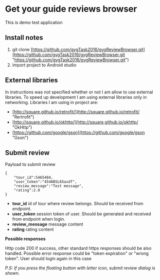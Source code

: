 # Get your guide reviews browser
This is demo test application

## **Install notes** ##

1. git clone [https://github.com/gygTask2016/gygReviewBrowser.git](https://github.com/gygTask2016/gygReviewBrowser.git "https://github.com/gygTask2016/gygReviewBrowser.git")
2. Import project to Android studio

## External libraries ##
In instructions was not specified whether or not I am allow to use external libraries.
To speed up development I am using external libraries only in networking.
Libraries I am using in project are:

- [http://square.github.io/retrofit/](http://square.github.io/retrofit/ "Rertrofit")
- [http://square.github.io/okhttp/](http://square.github.io/okhttp/ "OkHttp")
- [https://github.com/google/gson](https://github.com/google/gson "Gson")


## Submit review ##
Payload to submit review

    {   
		"tour_id":5465484,
        "user_token":"454ABSL65asdf",
        "review_message":"Test message",
		"rating":2.0
	}

- **tour_id** id of tour where review belongs. Should be received from endpoint.
- **user_token** session token of user. Should be generated and received from endpoint when login. 
- **review_message** message content
- **rating** rating content

**Possible responses**

Http code 200 if success, other standard https responses should be also handled. 
Possible error response could be "token expiration" or "wrong token".
User should login again in this case

*P.S: If you press the floating button with letter icon, submit review dialog is shown*. 





